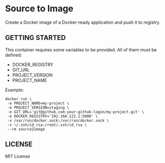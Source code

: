 # Source to Image

Create a Docker image of a Docker-ready application and push it to registry.

## GETTING STARTED

This container requires some variables to be provided. All of them *must* be defined:

* DOCKER_REGISTRY
* GIT_URL
* PROJECT_VERSION
* PROJECT_NAME

Example:

```
docker run \
 -e PROJECT_NAME=my-project \
 -e PROJECT_VERSION=staging \
 -e GIT_URL='git@github.com:your-github-login/my-project.git' \
 -e DOCKER_REGISTRY='192.168.122.1:5000' \
 -v /var/run/docker.sock:/var/run/docker.sock \
 -v ~/.ssh/id_rsa:/root/.ssh/id_rsa \
 --rm source2image
```
## LICENSE

MIT License
